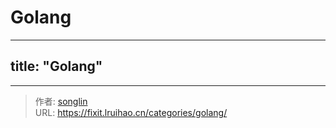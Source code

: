 # Golang

---
title: "Golang"
---

---

> 作者: [songlin](https://iiweb.cn)  
> URL: https://fixit.lruihao.cn/categories/golang/  

